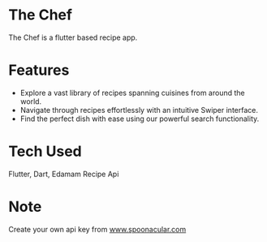# The Chef

The Chef is a flutter based recipe app.

# Features

- Explore a vast library of recipes spanning cuisines from around the world.
- Navigate through recipes effortlessly with an intuitive Swiper interface.
- Find the perfect dish with ease using our powerful search functionality.

# Tech Used

Flutter, Dart, Edamam Recipe Api

# Note

Create your own api key from www.spoonacular.com
